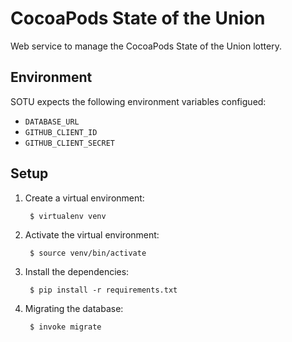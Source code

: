 # CocoaPods State of the Union

Web service to manage the CocoaPods State of the Union lottery.

## Environment

SOTU expects the following environment variables configued:

- `DATABASE_URL`
- `GITHUB_CLIENT_ID`
- `GITHUB_CLIENT_SECRET`

## Setup

1. Create a virtual environment:

        $ virtualenv venv

2. Activate the virtual environment:

        $ source venv/bin/activate

3. Install the dependencies:

        $ pip install -r requirements.txt

4. Migrating the database:

        $ invoke migrate

